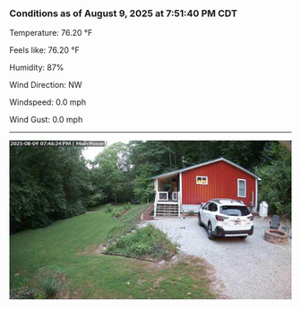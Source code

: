 ### Conditions as of August 9, 2025 at 7:51:40 PM CDT 

Temperature: 76.20 &deg;F

Feels like: 76.20 &deg;F

Humidity: 87%

Wind Direction: NW

Windspeed: 0.0 mph

Wind Gust: 0.0 mph

---

<img src="./images/latest.jpeg"/>

